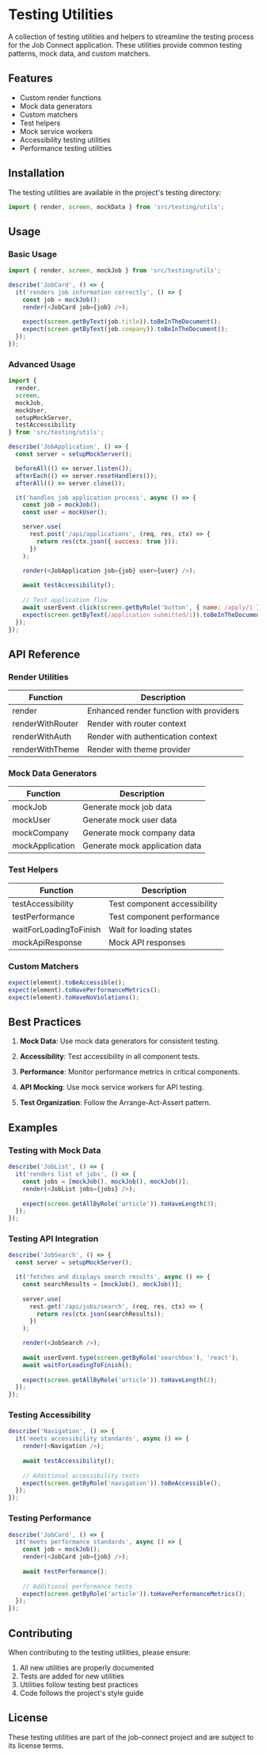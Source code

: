# Testing Utilities

A collection of testing utilities and helpers to streamline the testing process for the Job Connect application. These utilities provide common testing patterns, mock data, and custom matchers.

## Features

- Custom render functions
- Mock data generators
- Custom matchers
- Test helpers
- Mock service workers
- Accessibility testing utilities
- Performance testing utilities

## Installation

The testing utilities are available in the project's testing directory:

```javascript
import { render, screen, mockData } from 'src/testing/utils';
```

## Usage

### Basic Usage

```javascript
import { render, screen, mockJob } from 'src/testing/utils';

describe('JobCard', () => {
  it('renders job information correctly', () => {
    const job = mockJob();
    render(<JobCard job={job} />);
    
    expect(screen.getByText(job.title)).toBeInTheDocument();
    expect(screen.getByText(job.company)).toBeInTheDocument();
  });
});
```

### Advanced Usage

```javascript
import {
  render,
  screen,
  mockJob,
  mockUser,
  setupMockServer,
  testAccessibility
} from 'src/testing/utils';

describe('JobApplication', () => {
  const server = setupMockServer();

  beforeAll(() => server.listen());
  afterEach(() => server.resetHandlers());
  afterAll(() => server.close());

  it('handles job application process', async () => {
    const job = mockJob();
    const user = mockUser();

    server.use(
      rest.post('/api/applications', (req, res, ctx) => {
        return res(ctx.json({ success: true }));
      })
    );

    render(<JobApplication job={job} user={user} />);
    
    await testAccessibility();
    
    // Test application flow
    await userEvent.click(screen.getByRole('button', { name: /apply/i }));
    expect(screen.getByText(/application submitted/i)).toBeInTheDocument();
  });
});
```

## API Reference

### Render Utilities

| Function | Description |
|----------|-------------|
| render | Enhanced render function with providers |
| renderWithRouter | Render with router context |
| renderWithAuth | Render with authentication context |
| renderWithTheme | Render with theme provider |

### Mock Data Generators

| Function | Description |
|----------|-------------|
| mockJob | Generate mock job data |
| mockUser | Generate mock user data |
| mockCompany | Generate mock company data |
| mockApplication | Generate mock application data |

### Test Helpers

| Function | Description |
|----------|-------------|
| testAccessibility | Test component accessibility |
| testPerformance | Test component performance |
| waitForLoadingToFinish | Wait for loading states |
| mockApiResponse | Mock API responses |

### Custom Matchers

```javascript
expect(element).toBeAccessible();
expect(element).toHavePerformanceMetrics();
expect(element).toHaveNoViolations();
```

## Best Practices

1. **Mock Data**: Use mock data generators for consistent testing.

2. **Accessibility**: Test accessibility in all component tests.

3. **Performance**: Monitor performance metrics in critical components.

4. **API Mocking**: Use mock service workers for API testing.

5. **Test Organization**: Follow the Arrange-Act-Assert pattern.

## Examples

### Testing with Mock Data

```javascript
describe('JobList', () => {
  it('renders list of jobs', () => {
    const jobs = [mockJob(), mockJob(), mockJob()];
    render(<JobList jobs={jobs} />);
    
    expect(screen.getAllByRole('article')).toHaveLength(3);
  });
});
```

### Testing API Integration

```javascript
describe('JobSearch', () => {
  const server = setupMockServer();

  it('fetches and displays search results', async () => {
    const searchResults = [mockJob(), mockJob()];
    
    server.use(
      rest.get('/api/jobs/search', (req, res, ctx) => {
        return res(ctx.json(searchResults));
      })
    );

    render(<JobSearch />);
    
    await userEvent.type(screen.getByRole('searchbox'), 'react');
    await waitForLoadingToFinish();
    
    expect(screen.getAllByRole('article')).toHaveLength(2);
  });
});
```

### Testing Accessibility

```javascript
describe('Navigation', () => {
  it('meets accessibility standards', async () => {
    render(<Navigation />);
    
    await testAccessibility();
    
    // Additional accessibility tests
    expect(screen.getByRole('navigation')).toBeAccessible();
  });
});
```

### Testing Performance

```javascript
describe('JobCard', () => {
  it('meets performance standards', async () => {
    const job = mockJob();
    render(<JobCard job={job} />);
    
    await testPerformance();
    
    // Additional performance tests
    expect(screen.getByRole('article')).toHavePerformanceMetrics();
  });
});
```

## Contributing

When contributing to the testing utilities, please ensure:

1. All new utilities are properly documented
2. Tests are added for new utilities
3. Utilities follow testing best practices
4. Code follows the project's style guide

## License

These testing utilities are part of the job-connect project and are subject to its license terms. 